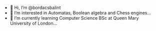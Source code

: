 - 👋 Hi, I’m @bordacsbalint
- 👀 I’m interested in Automatas, Boolean algebra and Chess engines...
- 🌱 I’m currently learning Computer Science BSc at Queen Mary University of London...


<!---
bordacsbalint/bordacsbalint is a ✨ special ✨ repository because its `README.md` (this file) appears on your GitHub profile.
You can click the Preview link to take a look at your changes.
--->

